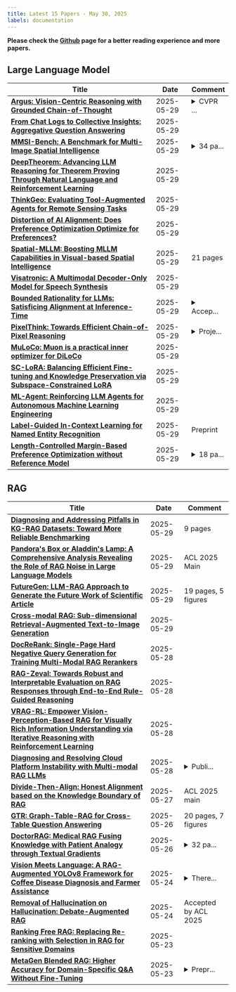 ```yaml
---
title: Latest 15 Papers - May 30, 2025
labels: documentation
---
```

**Please check the [Github](https://github.com/zezhishao/MTS_Daily_ArXiv) page for a better reading experience and more papers.**

## Large Language Model
| **Title** | **Date** | **Comment** |
| --- | --- | --- |
| **[Argus: Vision-Centric Reasoning with Grounded Chain-of-Thought](http://arxiv.org/abs/2505.23766v1)** | 2025-05-29 | <details><summary>CVPR ...</summary><p>CVPR 2025. Project Page: https://yunzeman.github.io/argus/</p></details> |
| **[From Chat Logs to Collective Insights: Aggregative Question Answering](http://arxiv.org/abs/2505.23765v1)** | 2025-05-29 |  |
| **[MMSI-Bench: A Benchmark for Multi-Image Spatial Intelligence](http://arxiv.org/abs/2505.23764v1)** | 2025-05-29 | <details><summary>34 pa...</summary><p>34 pages. A comprehensive, fully human-curated, multi-image-based spatial intelligence benchmark with reasoning annotation for MLLMs. Project page: https://runsenxu.com/projects/MMSI_Bench</p></details> |
| **[DeepTheorem: Advancing LLM Reasoning for Theorem Proving Through Natural Language and Reinforcement Learning](http://arxiv.org/abs/2505.23754v1)** | 2025-05-29 |  |
| **[ThinkGeo: Evaluating Tool-Augmented Agents for Remote Sensing Tasks](http://arxiv.org/abs/2505.23752v1)** | 2025-05-29 |  |
| **[Distortion of AI Alignment: Does Preference Optimization Optimize for Preferences?](http://arxiv.org/abs/2505.23749v1)** | 2025-05-29 |  |
| **[Spatial-MLLM: Boosting MLLM Capabilities in Visual-based Spatial Intelligence](http://arxiv.org/abs/2505.23747v1)** | 2025-05-29 | 21 pages |
| **[Visatronic: A Multimodal Decoder-Only Model for Speech Synthesis](http://arxiv.org/abs/2411.17690v2)** | 2025-05-29 |  |
| **[Bounded Rationality for LLMs: Satisficing Alignment at Inference-Time](http://arxiv.org/abs/2505.23729v1)** | 2025-05-29 | <details><summary>Accep...</summary><p>Accepted at ICML 2025</p></details> |
| **[PixelThink: Towards Efficient Chain-of-Pixel Reasoning](http://arxiv.org/abs/2505.23727v1)** | 2025-05-29 | <details><summary>Proje...</summary><p>Project Page: https://PixelThink.github.io</p></details> |
| **[MuLoCo: Muon is a practical inner optimizer for DiLoCo](http://arxiv.org/abs/2505.23725v1)** | 2025-05-29 |  |
| **[SC-LoRA: Balancing Efficient Fine-tuning and Knowledge Preservation via Subspace-Constrained LoRA](http://arxiv.org/abs/2505.23724v1)** | 2025-05-29 |  |
| **[ML-Agent: Reinforcing LLM Agents for Autonomous Machine Learning Engineering](http://arxiv.org/abs/2505.23723v1)** | 2025-05-29 |  |
| **[Label-Guided In-Context Learning for Named Entity Recognition](http://arxiv.org/abs/2505.23722v1)** | 2025-05-29 | Preprint |
| **[Length-Controlled Margin-Based Preference Optimization without Reference Model](http://arxiv.org/abs/2502.14643v2)** | 2025-05-29 | <details><summary>18 pa...</summary><p>18 pages, 3 figures, 6 tables</p></details> |

## RAG
| **Title** | **Date** | **Comment** |
| --- | --- | --- |
| **[Diagnosing and Addressing Pitfalls in KG-RAG Datasets: Toward More Reliable Benchmarking](http://arxiv.org/abs/2505.23495v1)** | 2025-05-29 | 9 pages |
| **[Pandora's Box or Aladdin's Lamp: A Comprehensive Analysis Revealing the Role of RAG Noise in Large Language Models](http://arxiv.org/abs/2408.13533v3)** | 2025-05-29 | ACL 2025 Main |
| **[FutureGen: LLM-RAG Approach to Generate the Future Work of Scientific Article](http://arxiv.org/abs/2503.16561v2)** | 2025-05-29 | 19 pages, 5 figures |
| **[Cross-modal RAG: Sub-dimensional Retrieval-Augmented Text-to-Image Generation](http://arxiv.org/abs/2505.21956v2)** | 2025-05-29 |  |
| **[DocReRank: Single-Page Hard Negative Query Generation for Training Multi-Modal RAG Rerankers](http://arxiv.org/abs/2505.22584v1)** | 2025-05-28 |  |
| **[RAG-Zeval: Towards Robust and Interpretable Evaluation on RAG Responses through End-to-End Rule-Guided Reasoning](http://arxiv.org/abs/2505.22430v1)** | 2025-05-28 |  |
| **[VRAG-RL: Empower Vision-Perception-Based RAG for Visually Rich Information Understanding via Iterative Reasoning with Reinforcement Learning](http://arxiv.org/abs/2505.22019v1)** | 2025-05-28 |  |
| **[Diagnosing and Resolving Cloud Platform Instability with Multi-modal RAG LLMs](http://arxiv.org/abs/2505.21419v2)** | 2025-05-28 | <details><summary>Publi...</summary><p>Published in EuroMLSys2025</p></details> |
| **[Divide-Then-Align: Honest Alignment based on the Knowledge Boundary of RAG](http://arxiv.org/abs/2505.20871v1)** | 2025-05-27 | ACL 2025 main |
| **[GTR: Graph-Table-RAG for Cross-Table Question Answering](http://arxiv.org/abs/2504.01346v3)** | 2025-05-26 | 20 pages, 7 figures |
| **[DoctorRAG: Medical RAG Fusing Knowledge with Patient Analogy through Textual Gradients](http://arxiv.org/abs/2505.19538v1)** | 2025-05-26 | <details><summary>32 pa...</summary><p>32 pages, 5 figures, 5 tables</p></details> |
| **[Vision Meets Language: A RAG-Augmented YOLOv8 Framework for Coffee Disease Diagnosis and Farmer Assistance](http://arxiv.org/abs/2505.21544v1)** | 2025-05-24 | <details><summary>There...</summary><p>There are 14 pages, 8 figures</p></details> |
| **[Removal of Hallucination on Hallucination: Debate-Augmented RAG](http://arxiv.org/abs/2505.18581v1)** | 2025-05-24 | Accepted by ACL 2025 |
| **[Ranking Free RAG: Replacing Re-ranking with Selection in RAG for Sensitive Domains](http://arxiv.org/abs/2505.16014v2)** | 2025-05-23 |  |
| **[MetaGen Blended RAG: Higher Accuracy for Domain-Specific Q&A Without Fine-Tuning](http://arxiv.org/abs/2505.18247v1)** | 2025-05-23 | <details><summary>Prepr...</summary><p>Preprint. Paper Submitted NeurIPS 2025- The Thirty-Ninth Annual Conference on Neural Information Processing Systems</p></details> |

